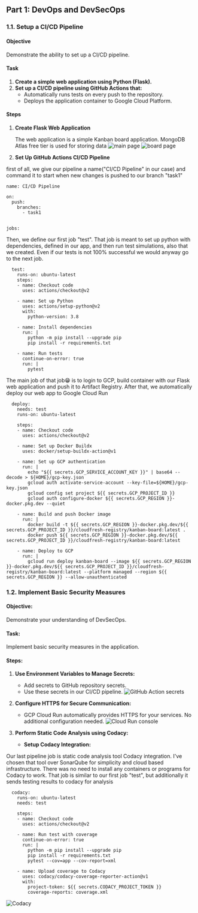 ## Part 1: DevOps and DevSecOps

### 1.1. Setup a CI/CD Pipeline

#### Objective

Demonstrate the ability to set up a CI/CD pipeline.

#### Task

1.  **Create a simple web application using Python (Flask).**
2.  **Set up a CI/CD pipeline using GitHub Actions that:**
    -   Automatically runs tests on every push to the repository.
    -   Deploys the application container to Google Cloud Platform.

#### Steps

1.  **Create Flask Web Application**
    
    The web application is a simple Kanban board application. MongoDB Atlas free tier is used for storing data
![main page](https://photos.app.goo.gl/5mSA1WJQWBPvAHLc9)
![board page](https://photos.app.goo.gl/NS4Fq8hdP9LFkdZ59)

2.  **Set Up GitHub Actions CI/CD Pipeline**

first of all, we give our pipeline a name("CI/CD Pipeline" in our case) and command it to start when new changes is pushed to our branch "task1"
```
name: CI/CD Pipeline

on:
  push:
    branches:
      - task1


jobs:
```
Then, we define our first job "test". That job is meant to set up python with dependencies, defined in our app, and then run test simulations, also that we created. Even if our tests is not 100% successful we would anyway go to the next job.
```
  test:
    runs-on: ubuntu-latest
    steps:
    - name: Checkout code
      uses: actions/checkout@v2

    - name: Set up Python
      uses: actions/setup-python@v2
      with:
        python-version: 3.8

    - name: Install dependencies
      run: |
        python -m pip install --upgrade pip
        pip install -r requirements.txt

    - name: Run tests
      continue-on-error: true
      run: |
        pytest
```
The main job of that job😁 is to login to GCP, build container with our Flask web application and push it to Artifact Registry. After that, we automatically deploy our web app to Google Cloud Run
```
  deploy:
    needs: test
    runs-on: ubuntu-latest

    steps:
    - name: Checkout code
      uses: actions/checkout@v2

    - name: Set up Docker Buildx
      uses: docker/setup-buildx-action@v1

    - name: Set up GCP authentication
      run: |
        echo "${{ secrets.GCP_SERVICE_ACCOUNT_KEY }}" | base64 --decode > ${HOME}/gcp-key.json
        gcloud auth activate-service-account --key-file=${HOME}/gcp-key.json
        gcloud config set project ${{ secrets.GCP_PROJECT_ID }}
        gcloud auth configure-docker ${{ secrets.GCP_REGION }}-docker.pkg.dev --quiet

    - name: Build and push Docker image
      run: |
        docker build -t ${{ secrets.GCP_REGION }}-docker.pkg.dev/${{ secrets.GCP_PROJECT_ID }}/cloudfresh-registry/kanban-board:latest .
        docker push ${{ secrets.GCP_REGION }}-docker.pkg.dev/${{ secrets.GCP_PROJECT_ID }}/cloudfresh-registry/kanban-board:latest

    - name: Deploy to GCP
      run: |
        gcloud run deploy kanban-board --image ${{ secrets.GCP_REGION }}-docker.pkg.dev/${{ secrets.GCP_PROJECT_ID }}/cloudfresh-registry/kanban-board:latest --platform managed --region ${{ secrets.GCP_REGION }} --allow-unauthenticated
```

### 1.2. Implement Basic Security Measures

#### Objective:
Demonstrate your understanding of DevSecOps.
#### Task:
Implement basic security measures in the application.
#### Steps:

1.  **Use Environment Variables to Manage Secrets:**
    
    -   Add secrets to GitHub repository secrets.
    -   Use these secrets in our CI/CD pipeline.
![GitHub Action secrets](https://photos.app.goo.gl/xmBwWx6ysYMqAjxn7)

2.  **Configure HTTPS for Secure Communication:**
    
    -   GCP Cloud Run automatically provides HTTPS for your services. No additional configuration needed.
![Cloud Run console](https://photos.app.goo.gl/6cfSzsMbNFrhAL6a6)

3.  **Perform Static Code Analysis using Codacy:**
    
    -   **Setup Codacy Integration:**
        
Our last pipeline job is static code analysis tool Codacy integration. I've chosen that tool over SonarQube for simplicity and cloud based infrastructure. There was no need to install any containers or programs for Codacy to work. That job is similar to our first job "test", but additionally it sends testing results to codacy for analysis
```
  codacy:
    runs-on: ubuntu-latest
    needs: test

    steps:
    - name: Checkout code
      uses: actions/checkout@v2

    - name: Run test with coverage
      continue-on-error: true
      run: |
        python -m pip install --upgrade pip
        pip install -r requirements.txt
        pytest --cov=app --cov-report=xml

    - name: Upload coverage to Codacy
      uses: codacy/codacy-coverage-reporter-action@v1
      with:
        project-token: ${{ secrets.CODACY_PROJECT_TOKEN }}
        coverage-reports: coverage.xml
```

![Codacy](https://photos.app.goo.gl/8MQVs1RHtip7YbTE6)
 
